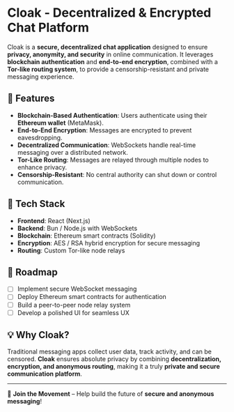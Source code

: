 # Cloak - Decentralized & Encrypted Chat Platform  

Cloak is a **secure, decentralized chat application** designed to ensure **privacy, anonymity, and security** in online communication. It leverages **blockchain authentication** and **end-to-end encryption**, combined with a **Tor-like routing system**, to provide a censorship-resistant and private messaging experience.  

## 🚀 Features  

- **Blockchain-Based Authentication**: Users authenticate using their **Ethereum wallet** (MetaMask).  
- **End-to-End Encryption**: Messages are encrypted to prevent eavesdropping.  
- **Decentralized Communication**: WebSockets handle real-time messaging over a distributed network.  
- **Tor-Like Routing**: Messages are relayed through multiple nodes to enhance privacy.  
- **Censorship-Resistant**: No central authority can shut down or control communication.  

## 🔧 Tech Stack  

- **Frontend**: React (Next.js)  
- **Backend**: Bun / Node.js with WebSockets  
- **Blockchain**: Ethereum smart contracts (Solidity)  
- **Encryption**: AES / RSA hybrid encryption for secure messaging  
- **Routing**: Custom Tor-like node relays  

## 📌 Roadmap  

- [ ] Implement secure WebSocket messaging  
- [ ] Deploy Ethereum smart contracts for authentication  
- [ ] Build a peer-to-peer node relay system  
- [ ] Develop a polished UI for seamless UX  

## 💡 Why Cloak?  

Traditional messaging apps collect user data, track activity, and can be censored. **Cloak** ensures absolute privacy by combining **decentralization, encryption, and anonymous routing**, making it a truly **private and secure communication platform**.  

---

🚀 **Join the Movement** – Help build the future of **secure and anonymous messaging**!  

